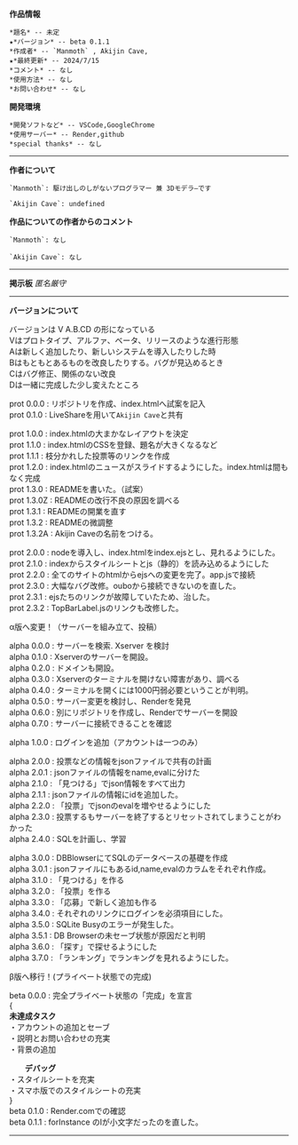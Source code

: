 **作品情報**  
  
    *題名* -- 未定  
    ★*バージョン* -- beta 0.1.1 
    *作成者* -- `Manmoth` , Akijin Cave,  
    ★*最終更新* -- 2024/7/15  
    *コメント* -- なし  
    *使用方法* -- なし  
    *お問い合わせ* -- なし  
  
  
**開発環境**  
  
    *開発ソフトなど* -- VSCode,GoogleChrome  
    *使用サーバー* -- Render,github  
    *special thanks* -- なし  
  
***  
  
**作者について**  
  
    `Manmoth`: 駆け出しのしがないプログラマー 兼 3Dモデラ―です  
      
    `Akijin Cave`: undefined   
  
**作品についての作者からのコメント** 
   
    `Manmoth`: なし  
  
    `Akijin Cave`: なし  
  
***  
  
**掲示板** _匿名厳守_  
  
  
  
***  
  
**バージョンについて**  
  
バージョンは V A.B.CD の形になっている  
Vはプロトタイプ、アルファ、ベータ、リリースのような進行形態  
Aは新しく追加したり、新しいシステムを導入したりした時  
Bはもともとあるものを改良したりする。バグが見込めるとき  
Cはバグ修正、関係のない改良  
Dは一緒に完成した少し変えたところ  
  
prot 0.0.0 : リポジトリを作成、index.htmlへ試案を記入  
prot 0.1.0 : LiveShareを用いて`Akijin Cave`と共有  
  
prot 1.0.0 : index.htmlの大まかなレイアウトを決定  
prot 1.1.0 : index.htmlのCSSを登録、題名が大きくなるなど  
prot 1.1.1 : 枝分かれした投票等のリンクを作成  
prot 1.2.0 : index.htmlのニュースがスライドするようにした。index.htmlは間もなく完成  
prot 1.3.0 : READMEを書いた。（試案）  
prot 1.3.0Z : READMEの改行不良の原因を調べる  
prot 1.3.1 : READMEの開業を直す  
prot 1.3.2 : READMEの微調整  
prot 1.3.2A : Akijin Caveの名前をつける。  
  
prot 2.0.0 : nodeを導入し、index.htmlをindex.ejsとし、見れるようにした。  
prot 2.1.0 : indexからスタイルシートとjs（静的）を読み込めるようにした  
prot 2.2.0 : 全てのサイトのhtmlからejsへの変更を完了。app.jsで接続  
prot 2.3.0 : 大幅なバグ改修。ouboから接続できないのを直した。  
prot 2.3.1 : ejsたちのリンクが故障していたため、治した。  
prot 2.3.2 : TopBarLabel.jsのリンクも改修した。  
  
α版へ変更！（サーバーを組み立て、投稿）  
  
alpha 0.0.0 : サーバーを検索. Xserver を検討  
alpha 0.1.0 : Xserverのサーバーを開設。  
alpha 0.2.0 : ドメインも開設。  
alpha 0.3.0 : Xserverのターミナルを開けない障害があり、調べる  
alpha 0.4.0 : ターミナルを開くには1000円弱必要ということが判明。  
alpha 0.5.0 : サーバー変更を検討し、Renderを発見    
alpha 0.6.0 : 別にリポジトリを作成し、Renderでサーバーを開設    
alpha 0.7.0 : サーバーに接続できることを確認  
  
alpha 1.0.0 : ログインを追加（アカウントは一つのみ）  
  
alpha 2.0.0 : 投票などの情報をjsonファイルで共有の計画  
alpha 2.0.1 : jsonファイルの情報をname,evalに分けた  
alpha 2.1.0 : 「見つける」でjson情報をすべて出力  
alpha 2.1.1 : jsonファイルの情報にidを追加した。  
alpha 2.2.0 : 「投票」でjsonのevalを増やせるようにした  
alpha 2.3.0 : 投票するもサーバーを終了するとリセットされてしまうことがわかった  
alpha 2.4.0 : SQLを計画し、学習  
  
alpha 3.0.0 : DBBlowserにてSQLのデータベースの基礎を作成  
alpha 3.0.1 : jsonファイルにもあるid,name,evalのカラムをそれぞれ作成。  
alpha 3.1.0 : 「見つける」を作る  
alpha 3.2.0 : 「投票」を作る  
alpha 3.3.0 : 「応募」で新しく追加も作る  
alpha 3.4.0 : それぞれのリンクにログインを必須項目にした。  
alpha 3.5.0 : SQLite Busyのエラーが発生した。  
alpha 3.5.1 : DB Browserの未セーブ状態が原因だと判明  
alpha 3.6.0 : 「探す」で探せるようにした  
alpha 3.7.0 : 「ランキング」でランキングを見れるようにした。  
  
  β版へ移行！(プライベート状態での完成)  

beta 0.0.0 : 完全プライベート状態の「完成」を宣言  
{  
    **未達成タスク**  
    ・アカウントの追加とセーブ  
    ・説明とお問い合わせの充実  
    ・背景の追加  
      
　　**デバッグ**  
    ・スタイルシートを充実  
    ・スマホ版でのスタイルシートの充実  
}  
beta 0.1.0 : Render.comでの確認  
beta 0.1.1 : forInstance のIが小文字だったのを直した。  

***
